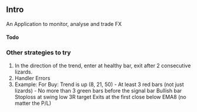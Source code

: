 ## Intro
An Application to monitor, analyse and trade FX

#### Todo


### Other strategies to try
1. In the direction of the trend, enter at healthy bar, exit after 2 consecutive lizards.
  1. Handler Errors
  2. Example:
    For Buy:
      Trend is up (8, 21, 50) -
      At least 3 red bars (not just lizards) -
      No more than 3 green bars before the signal bar
      Bullish bar
      Stoploss at swing low
      3R target
      Exits at the first close below EMA8 (no matter the P/L)